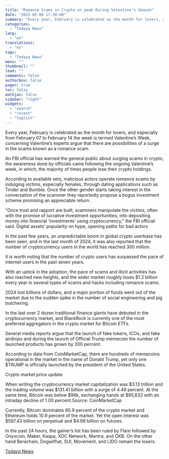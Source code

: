 ```yaml
---
title: "Romance Scams in Crypto on peak During Valentine’s Season"
date: "2025-02-08 17:30:00"
summary: "Every year, February is celebrated as the month for lovers, and especially from February 07 to February 14 the week is termed Valentine’s Week, concerning Valentine’s experts argue that there are possibilities of a surge in the scams known as a romance scam. An FBI official has warned the general..."
categories:
  - "Todayq News"
lang:
  - "en"
translations:
  - "en"
tags:
  - "Todayq News"
menu: ""
thumbnail: ""
lead: ""
comments: false
authorbox: false
pager: true
toc: false
mathjax: false
sidebar: "right"
widgets:
  - "search"
  - "recent"
  - "taglist"
---
```


Every year, February is celebrated as the month for lovers, and especially from February 07 to February 14 the week is termed Valentine’s Week, concerning Valentine’s experts argue that there are possibilities of a surge in the scams known as a romance scam.

An FBI official has warned the general public about surging scams in crypto, the awareness done by officials came following the ongoing Valentine’s week, in which, the majority of times people lose their crypto holdings.

According to available sets, malicious actors operate romance scams by indulging victims, especially females, through dating applications such as Tinder and Bumble. Once the other gender starts taking interest in the conversation of the scammer they reportedly propose a bogus investment scheme promising an appreciable return.

“Once trust and rapport are built, scammers manipulate the victims, often with the promise of lucrative investment opportunities, into depositing money into financial ‘investments’ using cryptocurrency,” the FBI official said. Digital assets’ popularity on hype, opening paths for bad actors

In the past few years, an unpredictable boom in global crypto userbase has been seen, and in the last month of 2024, it was also reported that the number of cryptocurrency users in the world has reached 300 million.

It is worth noting that the number of crypto users has surpassed the pace of internet users in the past seven years.

With an uptick in the adoption, the pace of scams and illicit activities has also reached new heights, and the wider market roughly loses $1.2 billion every year in several types of scams and hacks including romance scams.

2024 lost billions of dollars, and a major portion of funds went out of the market due to the sudden spike in the number of social engineering and pig butchering.

In the last over 2 dozen traditional finance giants have debuted in the cryptocurrency market, and BlackRock is currently one of the most preferred aggregators in the crypto market for Bitcoin ETFs.

Several media reports argue that the launch of fake tokens, ICOs, and fake airdrops and during the launch of Official Trump memecoin the number of launched products has grown by 200 percent.

According to data from CoinMarketCap, there are hundreds of memecoins operational in the market in the name of Donald Trump, yet only one $TRUMP is officially launched by the president of the United States.

Crypto market price update

When writing the cryptocurrency market capitalization was $3.13 trillion and the trading volume was $131.41 billion with a surge of 4.49 percent. At the same time, Bitcoin was below $96k, exchanging hands at $95,632 with an intraday decline of 1.00 percent.Source: CoinMarketCap

Currently, Bitcoin dominates 60.9 percent of the crypto market and Ethereum holds 10.9 percent of the market. Yet the open interest was $597.43 billion on perpetual and $4.99 billion on futures.

In the past 24 hours, the gainer’s list has been ruled by Flare followed by Onyxcoin, Maker, Kaspa, XDC Network, Mantra, and OKB. On the other hand Berachain, Dogwifhat, SUI, Movement, and LIDO remain the losers.

[Todayq News](https://www.tradingview.com/news/todayq:dea59e8fd094b:0-romance-scams-in-crypto-on-peak-during-valentine-s-season/)
